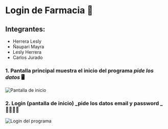 
# Login de Farmacia 🏥

## Integrantes: 

* Herrera Lesly
* Ñaupari Mayra
* Lesly Herrera 
* Carlos Jurado 

### 1. Pantalla principal muestra el inicio del programa **_pide los datos_** 🖥


![ Pantalla de inicio ](https://user-images.githubusercontent.com/108675669/182657746-4eadbc02-acf7-43d0-b02c-4f19dce423b4.png)

### 2. Login (pantalla de inicio) **_pide los datos email y password _** 👩‍💻🧑‍💻


![Login del programa ](https://user-images.githubusercontent.com/108675669/182658158-0816492e-fb26-47aa-8bae-bae6e4c55998.png)




